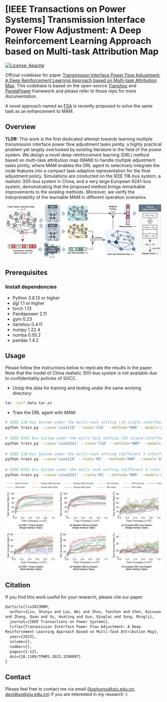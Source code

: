 # [IEEE Transactions on Power Systems] Transmission Interface Power Flow Adjustment: A Deep Reinforcement Learning Approach based on Multi-task Attribution Map

[![License: Apache](https://img.shields.io/badge/License-Apache-blue.svg)](LICENSE)

Official codebase for paper [Transmission Interface Power Flow Adjustment: A Deep Reinforcement Learning Approach based on Multi-task Attribution Map](https://ieeexplore.ieee.org/abstract/document/10192091). This codebase is based on the open-source [Tianshou](https://github.com/thu-ml/tianshou) and [PandaPower](https://github.com/e2nIEE/pandapower) framework and please refer to those repo for more documentation.

A novel approach named as [FSA](https://github.com/Cra2yDavid/FSA) is recently proposed to solve the same task as an enhancement to MAM. 


## Overview

**TLDR:** This work is the first dedicated attempt towards learning multiple transmission interface power flow adjustment tasks jointly, a highly practical problem yet largely overlooked by existing literature in the field of the power system. We design a novel deep reinforcement learning (DRL) method based on multi-task attribution map (MAM) to handle multiple adjustment tasks jointly, where MAM enables the DRL agent to selectively integrate the node features into a compact task-adaptive representation for the final adjustment policy. Simulations are conducted on the IEEE 118-bus system, a realistic 300-bus system in China, and a very large European 9241-bus system, demonstrating that the proposed method brings remarkable improvements to the existing methods. Moreover, we verify the interpretability of the learnable MAM in different operation scenarios.


![image](https://github.com/Cra2yDavid/MAM/blob/main/framework.png)

## Prerequisites

### Install dependencies
* Python 3.8.13 or higher
* dgl 1.1 or higher
* torch 1.13
* Pandapower 2.11
* gym 0.23
* tianshou 0.4.11
* numpy 1.22.4
* numba 0.55.2
* pandas 1.4.2


## Usage

Please follow the instructions below to replicate the results in the paper. Note that the model of China realistic 300-bus system is not available due to confidentiality policies of SGCC.

* Unzip the data for training and testing under the same working directory:

```bash
tar -Jxvf data.tar.xz
```

* Train the DRL agent with MAM:
```bash
# IEEE 118-bus System under the multi-task setting (10 single-interface tasks)
python train.py --case='case118' --task='S10' --method='MAM' --model='Attention'

# IEEE 9241-bus System under the multi-task setting (10 single-interface tasks)
python train.py --case='case9241' --task='S10' --method='MAM' --model='Attention'

# IEEE 118-bus System under the multi-task setting (different 5-interface tasks)
python train.py --case='case118' --task='M5' --method='MAM' --model='Attention'

# IEEE 9241-bus System under the multi-task setting (different 3-interface tasks)
python train.py --case='case9241' --task='M3' --method='MAM' --model='Attention'
```
![image](https://github.com/Cra2yDavid/MAM/blob/main/exp.png)


## Citation

If you find this work useful for your research, please cite our paper:

```
@article{liu2023MAM,
  author={Liu, Shunyu and Luo, Wei and Zhou, Yanzhen and Chen, Kaixuan and Zhang, Quan and Xu, Huating and Guo, Qinglai and Song, Mingli},
  journal={IEEE Transactions on Power Systems}, 
  title={Transmission Interface Power Flow Adjustment: A Deep Reinforcement Learning Approach Based on Multi-Task Attribution Map}, 
  year={2023},
  volume={},
  number={},
  pages={1-12},
  doi={10.1109/TPWRS.2023.3298007}
}
```

## Contact

Please feel free to contact me via email (<liushunyu@zju.edu.cn>, <davidluo@zju.edu.cn>) if you are interested in my research :)

